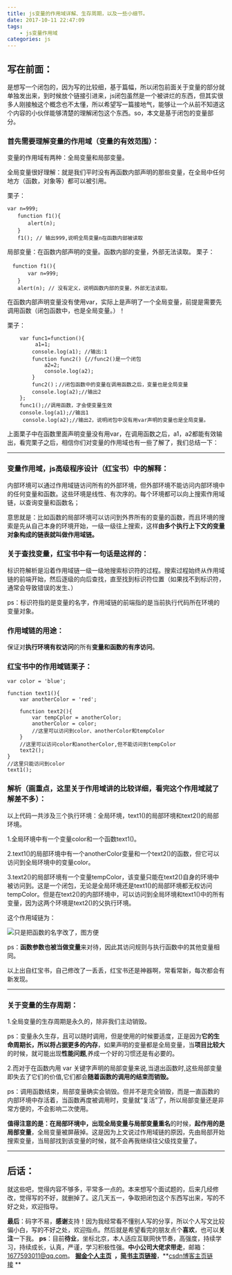 ```yaml
---
title: js变量的作用域详解、生存周期，以及一些小细节。
date: 2017-10-11 22:47:09
tags:
    - js变量作用域
categories: js
---
```

写在前面：
---
是想写一个闭包的，因为写的比较细，基于篇幅，所以闭包前面关于变量的部分就单独发出来，到时候放个链接引进来，js闭包虽然是一个被讲烂的东西，但其实很多人刚接触这个概念也不太懂，所以希望写一篇接地气，能够让一个从前不知道这个内容的小伙伴能够清楚的理解闭包这个东西。so，本文是基于闭包的变量部分。

### 首先需要理解变量的作用域（变量的有效范围）：

变量的作用域有两种：全局变量和局部变量。

全局变量很好理解：就是我们平时没有再函数内部声明的那些变量，在全局中任何地方（函数，对象等）都可以被引用。

栗子：

````
var n=999;
　　function f1(){
　　　　alert(n);
　　}
　　f1(); // 输出999,说明全局变量n在函数内部被读取
````

 局部变量：在函数内部声明的变量。函数内部的变量，外部无法读取。
 栗子：

````
　function f1(){
　　　　var n=999;
　　}
　　alert(n); // 没有定义，说明函数内部的变量，外部无法读取。
````
在函数内部声明变量没有使用var，实际上是声明了一个全局变量，前提是需要先调用函数（闭包函数中，也是全局变量。）！

栗子：

````
    var func1=function(){
         a1=1;
        console.log(a1); //输出:1
        function func2() {//func2()是一个闭包
            a2=2;
            console.log(a2);
        }
        func2()；//闭包函数中的变量在调用函数之后，变量也是全局变量
        console.log(a2);//输出2
    };
    func1();//调用函数，才会使变量生效
    console.log(a1);//输出1
     console.log(a2);//输出2，说明闭包中没有用var声明的变量也是全局变量。
````

上面栗子中在函数里面声明变量没有用var，在调用函数之后，a1，a2都能有效输出，看完栗子之后，相信你们对变量的作用域也有一些了解了，我们总结一下：

---

### 变量作用域，js高级程序设计（红宝书）中的解释：

内部环境可以通过作用域链访问所有的外部环境，但外部环境不能访问内部环境中的任何变量和函数。这些环境是线性、有次序的。每个环境都可以向上搜索作用域链，以查询变量和函数名；

意思就是：比如函数的局部环境可以访问到外界所有的变量的函数，而且环境的搜索是先从自己本身的环境开始，一级一级往上搜索，这样**由多个执行上下文的变量对象构成的链表就叫做作用域链。**

### 关于查找变量，红宝书中有一句话是这样的：

标识符解析是沿着作用域链一级一级地搜索标识符的过程。搜索过程始终从作用域链的前端开始，然后逐级的向后查找，直至找到标识符位置（如果找不到标识符，通常会导致错误的发生、）

ps：标识符指的是变量的名字，作用域链的前端指的是当前执行代码所在环境的变量对象。

### 作用域链的用途：

保证对**执行环境有权访问**的所有**变量和函数的有序访问**。


### 红宝书中的作用域链栗子：

````
var color = 'blue';

function text1(){
    var anotherColor = 'red';

    function text2(){
        var tempCplor = anotherColor;
        anotherColor = color;
        //这里可以访问到color、anotherColor和tempColor
    }
    //这里可以访问color和anotherColor,但不能访问到tempColor
    text2();
}
//这里只能访问到color
text1();
````

### 解析（画重点，这里关于作用域讲的比较详细，看完这个作用域就了解差不多）：

以上代码一共涉及三个执行环境：全局环境，text1()的局部环境和text2()的局部环境。

1.全局环境中有一个变量color和一个函数text1()。

2.text1()的局部环境中有一个anotherColor变量和一个text2()的函数，但它可以访问到全局环境中的变量color。

3.text2()的局部环境有一个变量tempColor，该变量只能在text2()自身的环境中被访问到。这是一个闭包，无论是全局环境还是text1()的局部环境都无权访问tempColor。但是在text2()的内部环境中，可以访问到全局环境和text1()中的所有变量，因为这两个环境是text2()的父执行环境。

这个作用域链为：


![只是把函数的名字改了，图方便](https://dn-mhke0kuv.qbox.me/323770f94a8ee79c4231)

ps：**函数参数也被当做变量**来对待，因此其访问规则与执行函数中的其他变量相同。

以上出自红宝书，自己修改了一丢丢，红宝书还是神器啊，常看常新，每次都会有新发现。

---

### 关于变量的生存周期：

1.全局变量的生存周期是永久的，除非我们主动销毁。

ps：变量永久生存，且可以随时调用，但是使用的时候要适度，正是因为**它的生命周期长，所以将占据更多的内存**，如果声明的变量都是全局变量，当**项目比较大**的时候，就可能出现**性能问题**,养成一个好的习惯还是有必要的。

2.而对于在函数内用 var 关键字声明的局部变量来说,当退出函数时,这些局部变量即失去了它们的价值,它们都会**随着函数的调用的结束而销毁。**

ps：调用函数结束，局部变量确实会销毁。但并不是完全销毁，而是一直函数的内部环境中存活着，当函数再度被调用时，变量就“复活”了，所以局部变量还是非常方便的，不会影响二次使用。

**值得注意的是：**在局部环境中，出现**全局变量与局部变量重名**的时候，**起作用的是局部变量**，全局变量被屏蔽掉。这是因为上文说过作用域链的原因，先由局部开始搜索变量，当局部找到该变量的时候，就不会再我继续往父级找变量了。

---

后话：
---

就这些吧，觉得内容不够多，平常多一点的。本来想写个面试题的，后来几经修改，觉得写的不好，就删掉了。这几天五一，争取把闭包这个东西写出来，写的不好之处，欢迎指导。

**最后**：码字不易，**感谢**支持！因为我经常看不懂别人写的分享，所以个人写文比较偏小白，写的不好之处，欢迎指点。然后就是希望看完的朋友点个**喜欢**，也可以**关注**一下我。
**ps**：目前**待业**，坐标北京，本人适应互联网快节奏，高强度，持续学习，持续成长，认真，严谨，学习积极性强。**中小公司大佬求带走**，邮箱：1677593011@qq.com。
[](http://www.jianshu.com/u/8d1dd8c80f06)**[掘金个人主页](https://juejin.im/user/58714f0eb123db4a2eb95372)  ，**[**简书主页链接**](http://www.jianshu.com/u/8d1dd8c80f06)，**[csdn博客主页链接](http://blog.csdn.net/OBKoro1?skin=dark1) **



